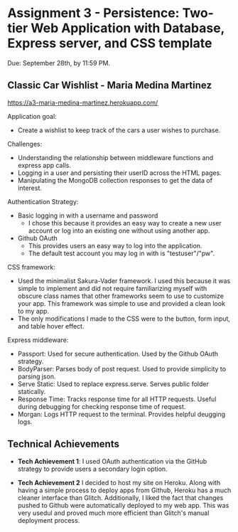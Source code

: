 Assignment 3 - Persistence: Two-tier Web Application with Database, Express server, and CSS template
===

Due: September 28th, by 11:59 PM.

## Classic Car Wishlist - Maria Medina Martinez

https://a3-maria-medina-martinez.herokuapp.com/

Application goal: 
  - Create a wishlist to keep track of the cars a user wishes to purchase.

Challenges:
  - Understanding the relationship between middleware functions and express app calls.
  - Logging in a user and persisting their userID across the HTML pages.
  - Manipulating the MongoDB collection responses to get the data of interest.

Authentication Strategy: 
  - Basic logging in with a username and password
    - I chose this because it provides an easy way to create a new user account or log into an existing one without using another app.
  - Github OAuth
    - This provides users an easy way to log into the application.
    - The default test account you may log in with is "testuser"/"pw".

CSS framework:
  - Used the minimalist Sakura-Vader framework. I used this because it was simple to implement and did not require familiarizing myself with obscure class names that other frameworks seem to use to customize your app. This framework was simple to use and provided a clean look to my app.
  - The only modifications I made to the CSS were to the button, form input, and table hover effect.

Express middleware:
  - Passport: Used for secure authentication. Used by the Github OAuth strategy.
  - BodyParser: Parses body of post request. Used to provide simplicity to parsing json.
  - Serve Static: Used to replace express.serve. Serves public folder statically.
  - Response Time: Tracks response time for all HTTP requests. Useful during debugging for checking response time of request.
  - Morgan: Logs HTTP request to the terminal. Provides helpful deugging logs.
  

## Technical Achievements
- **Tech Achievement 1**: I used OAuth authentication via the GitHub strategy to provide users a secondary login option.

- **Tech Achievement 2** I decided to host my site on Heroku. Along with having a simple process to deploy apps from Github, Heroku has a much cleaner interface than Glitch. Additionally, I liked the fact that changes pushed to Github were automatically deployed to my web app. This was very usedul and proved much more efficient than Glitch's manual deployment process.
